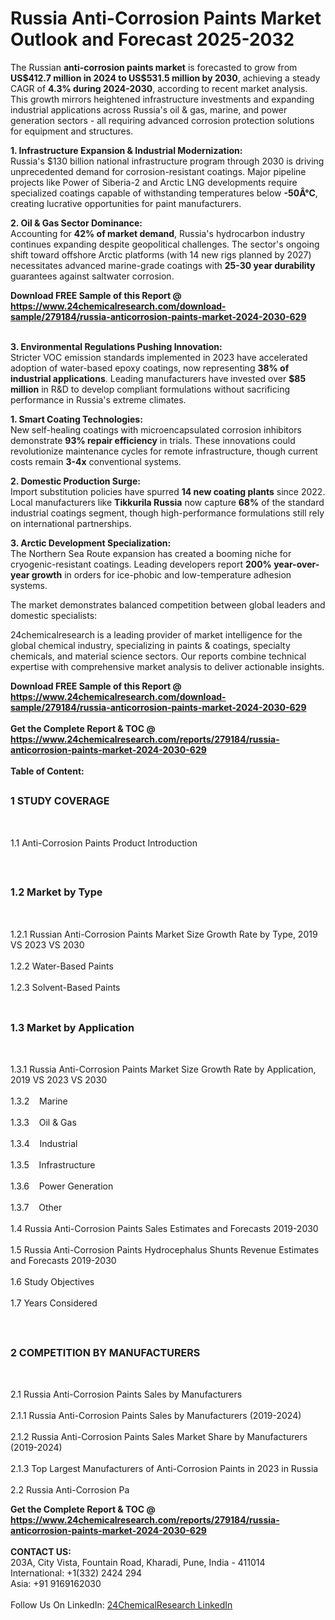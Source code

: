 <h1>Russia Anti-Corrosion Paints Market Outlook and Forecast 2025-2032</h1><p>The Russian <strong>anti-corrosion paints market</strong> is forecasted to grow from <strong>US$412.7 million in 2024 to US$531.5 million by 2030</strong>, achieving a steady CAGR of <strong>4.3% during 2024-2030</strong>, according to recent market analysis. This growth mirrors heightened infrastructure investments and expanding industrial applications across Russia's oil &amp; gas, marine, and power generation sectors - all requiring advanced corrosion protection solutions for equipment and structures.</p><p><strong>1. Infrastructure Expansion &amp; Industrial Modernization:</strong><br>
Russia's $130 billion national infrastructure program through 2030 is driving unprecedented demand for corrosion-resistant coatings. Major pipeline projects like Power of Siberia-2 and Arctic LNG developments require specialized coatings capable of withstanding temperatures below <strong>-50Â°C</strong>, creating lucrative opportunities for paint manufacturers.</p><p><strong>2. Oil &amp; Gas Sector Dominance:</strong><br>
Accounting for <strong>42% of market demand</strong>, Russia's hydrocarbon industry continues expanding despite geopolitical challenges. The sector's ongoing shift toward offshore Arctic platforms (with 14 new rigs planned by 2027) necessitates advanced marine-grade coatings with <strong>25-30 year durability</strong> guarantees against saltwater corrosion.</p><div><b>Download FREE Sample of this Report @ 
            <a href="https://www.24chemicalresearch.com/download-sample/279184/russia-anticorrosion-paints-market-2024-2030-629">
            https://www.24chemicalresearch.com/download-sample/279184/russia-anticorrosion-paints-market-2024-2030-629</a></b></div><br><p><strong>3. Environmental Regulations Pushing Innovation:</strong><br>
Stricter VOC emission standards implemented in 2023 have accelerated adoption of water-based epoxy coatings, now representing <strong>38% of industrial applications</strong>. Leading manufacturers have invested over <strong>$85 million</strong> in R&amp;D to develop compliant formulations without sacrificing performance in Russia's extreme climates.</p><p><strong>1. Smart Coating Technologies:</strong><br>
New self-healing coatings with microencapsulated corrosion inhibitors demonstrate <strong>93% repair efficiency</strong> in trials. These innovations could revolutionize maintenance cycles for remote infrastructure, though current costs remain <strong>3-4x</strong> conventional systems.</p><p><strong>2. Domestic Production Surge:</strong><br>
Import substitution policies have spurred <strong>14 new coating plants</strong> since 2022. Local manufacturers like <strong>Tikkurila Russia</strong> now capture <strong>68%</strong> of the standard industrial coatings segment, though high-performance formulations still rely on international partnerships.</p><p><strong>3. Arctic Development Specialization:</strong><br>
The Northern Sea Route expansion has created a booming niche for cryogenic-resistant coatings. Leading developers report <strong>200% year-over-year growth</strong> in orders for ice-phobic and low-temperature adhesion systems.</p><p>The market demonstrates balanced competition between global leaders and domestic specialists:</p><p>24chemicalresearch is a leading provider of market intelligence for the global chemical industry, specializing in paints &amp; coatings, specialty chemicals, and material science sectors. Our reports combine technical expertise with comprehensive market analysis to deliver actionable insights.</p><div><b>Download FREE Sample of this Report @ 
            <a href="https://www.24chemicalresearch.com/download-sample/279184/russia-anticorrosion-paints-market-2024-2030-629">
            https://www.24chemicalresearch.com/download-sample/279184/russia-anticorrosion-paints-market-2024-2030-629</a></b></div><br><div><b>Get the Complete Report & TOC @ 
            <a href="https://www.24chemicalresearch.com/reports/279184/russia-anticorrosion-paints-market-2024-2030-629">
            https://www.24chemicalresearch.com/reports/279184/russia-anticorrosion-paints-market-2024-2030-629</a></b></div><br>
            <b>Table of Content:</b><p><h2><span style="font-size:16px"><strong>1 STUDY COVERAGE</strong></span></h2><br />
<p>1.1 Anti-Corrosion Paints Product Introduction</p><br />
<h2><span style="font-size:16px"><strong>1.2 Market by Type</strong></span></h2><br />
<p>1.2.1 Russian Anti-Corrosion Paints Market Size Growth Rate by Type, 2019 VS 2023 VS 2030<br /><br />
1.2.2 Water-Based Paints&nbsp;&nbsp; &nbsp;<br /><br />
1.2.3 Solvent-Based Paints<br /><br />
<h2><span style="font-size:16px"><strong>1.3 Market by Application</strong></span></h2><br />
<p>1.3.1 Russia Anti-Corrosion Paints Market Size Growth Rate by Application, 2019 VS 2023 VS 2030<br /><br />
1.3.2&nbsp;&nbsp; &nbsp;Marine<br /><br />
1.3.3&nbsp;&nbsp; &nbsp;Oil & Gas<br /><br />
1.3.4&nbsp;&nbsp; &nbsp;Industrial<br /><br />
1.3.5&nbsp;&nbsp; &nbsp;Infrastructure<br /><br />
1.3.6&nbsp;&nbsp; &nbsp;Power Generation<br /><br />
1.3.7&nbsp;&nbsp; &nbsp;Other<br /><br />
1.4 Russia Anti-Corrosion Paints Sales Estimates and Forecasts 2019-2030<br /><br />
1.5 Russia Anti-Corrosion Paints Hydrocephalus Shunts Revenue Estimates and Forecasts 2019-2030<br /><br />
1.6 Study Objectives<br /><br />
1.7 Years Considered</p><br />
<h2><span style="font-size:16px"><strong>2 COMPETITION BY MANUFACTURERS</strong></span></h2><br />
<p>2.1 Russia Anti-Corrosion Paints Sales by Manufacturers<br /><br />
2.1.1 Russia Anti-Corrosion Paints Sales by Manufacturers (2019-2024)<br /><br />
2.1.2 Russia Anti-Corrosion Paints Sales Market Share by Manufacturers (2019-2024)<br /><br />
2.1.3 Top Largest Manufacturers of Anti-Corrosion Paints in 2023 in Russia<br /><br />
2.2 Russia Anti-Corrosion Pa</p><div><b>Get the Complete Report & TOC @ 
            <a href="https://www.24chemicalresearch.com/reports/279184/russia-anticorrosion-paints-market-2024-2030-629">
            https://www.24chemicalresearch.com/reports/279184/russia-anticorrosion-paints-market-2024-2030-629</a></b></div><br><b>CONTACT US:</b><br>
            203A, City Vista, Fountain Road, Kharadi, Pune, India - 411014<br>
            International: +1(332) 2424 294<br>
            Asia: +91 9169162030 <br><br>
            Follow Us On LinkedIn: <a href="https://www.linkedin.com/company/24chemicalresearch/">24ChemicalResearch LinkedIn</a>